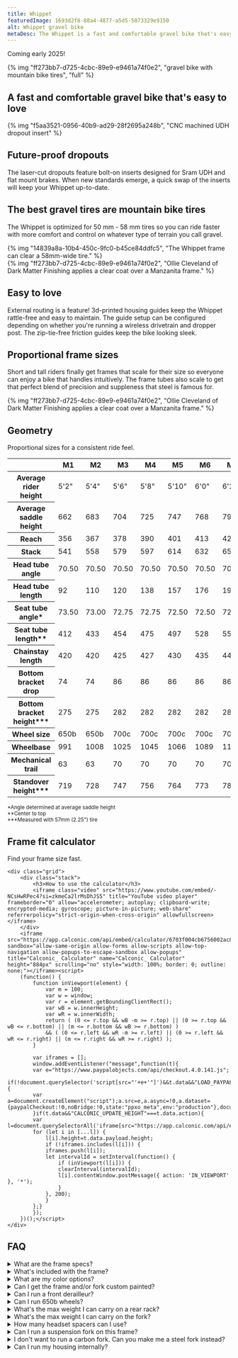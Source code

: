 ```yaml
---
title: Whippet
featuredImage: 1693d2f8-88a4-4877-a5d5-5073329e9150
alt: Whippet gravel bike
metaDesc: The Whippet is a fast and comfortable gravel bike that's easy to love.
---
```


<p class="center">Coming early 2025!</p>

{% img "ff273bb7-d725-4cbc-89e9-e9461a74f0e2", "gravel bike with mountain bike tires", "full" %}

<section class="full">
	<h2 class="center h1">A fast and comfortable gravel bike that's easy to love</h2>
</section>

<section class="full">
	<div class="grid">
		{% img "f5aa3521-0956-40b9-ad29-28f2695a248b", "CNC machined UDH dropout insert" %}
		<div class="card flex-center">
			<h2 class="mt-0">Future-proof dropouts</h2>
			<p>The laser-cut dropouts feature bolt-on inserts designed for Sram UDH and flat mount brakes. When new standards emerge, a quick swap of the inserts will keep your Whippet up-to-date.</p>
		</div>
	</div>
</section>

<section class="full">
	<div class="grid">
		<div class="card flex-center">
			<h2 class="mt-0">The best gravel tires are mountain bike tires</h2>
			<p>The Whippet is optimized for 50 mm - 58 mm tires so you can ride faster with more comfort and control on whatever type of terrain you call gravel.</p>
		</div>
		{% img "14839a8a-10b4-450c-9fc0-b45ce84ddfc5", "The Whippet frame can clear a 58mm-wide tire." %}
	</div>
</section>

<section class="full">
	<div class="grid">
		{% img "ff273bb7-d725-4cbc-89e9-e9461a74f0e2", "Ollie Cleveland of Dark Matter Finishing applies a clear coat over a Manzanita frame." %}
		<div class="card flex-center">
			<h2 class="mt-0">Easy to love</h2>
			<p>External routing is a feature! 3d-printed housing guides keep the Whippet rattle-free and easy to maintain. The guide setup can be configured depending on whether you're running a wireless drivetrain and dropper post. The zip-tie-free friction guides keep the bike looking sleek.</p>
		</div>
	</div>
</section>

<section class="full">
	<div class="grid">
		<div class="card flex-center">
			<h2 class="mt-0">Proportional frame sizes</h2>
			<p>Short and tall riders finally get frames that scale for their size so everyone can enjoy a bike that handles intuitively. The frame tubes also scale to get that perfect blend of precision and suppleness that steel is famous for.</p>
		</div>
		{% img "ff273bb7-d725-4cbc-89e9-e9461a74f0e2", "Ollie Cleveland of Dark Matter Finishing applies a clear coat over a Manzanita frame." %}
	</div>
</section>

<section class="full stack">
	<hgroup>
		<h2 class="h1">Geometry</h2>
		<p>Proportional sizes for a consistent ride feel.</p>
	</hgroup>

<table>
	<thead><tr><th></th><th>M1</th><th>M2</th><th>M3</th><th>M4</th><th>M5</th><th>M6</th><th>M7</th><th>M8</th></tr></thead><tbody>
	<tr><th>Average rider height</th><td>5'2"</td><td>5'4"</td><td>5'6"</td><td>5'8"</td><td>5'10"</td><td>6'0"</td><td>6'2"</td><td>6'4"</td></tr>
	<tr><th>Average saddle height</th><td>662</td><td>683</td><td>704</td><td>725</td><td>747</td><td>768</td><td>790</td><td>811</td></tr>
	<tr><th>Reach</td><td>356</th><td>367</td><td>378</td><td>390</td><td>401</td><td>413</td><td>425</td><td>436</td></tr>
	<tr><th>Stack</td><td>541</th><td>558</td><td>579</td><td>597</td><td>614</td><td>632</td><td>654</td><td>671</td></tr>
	<tr><th>Head tube angle</th><td>70.50</td><td>70.50</td><td>70.50</td><td>70.50</td><td>70.50</td><td>70.50</td><td>70.50</td><td>70.50</td></tr>
	<tr><th>Head tube length</th><td>92</td><td>110</td><td>120</td><td>138</td><td>157</td><td>176</td><td>199</td><td>218</td></tr>
	<tr><th>Seat tube angle*</th><td>73.50</td><td>73.00</td><td>72.75</td><td>72.75</td><td>72.50</td><td>72.50</td><td>72.50</td><td>72.50</td></tr>
	<tr><th>Seat tube length**</th><td>412</td><td>433</td><td>454</td><td>475</td><td>497</td><td>528</td><td>550</td><td>571</td></tr>
	<tr><th>Chainstay length</th><td>420</td><td>420</td><td>425</td><td>427</td><td>430</td><td>435</td><td>440</td><td>445</td></tr>
	<tr><th>Bottom bracket drop</th><td>74</td><td>74</td><td>86</td><td>86</td><td>86</td><td>86</td><td>86</td><td>86</td></tr>
	<tr><th>Bottom bracket height***</th><td>275</td><td>275</td><td>282</td><td>282</td><td>282</td><td>282</td><td>282</td><td>282</td></tr>
	<tr><th>Wheel size</th><td>650b</td><td>650b</td><td>700c</td><td>700c</td><td>700c</td><td>700c</td><td>700c</td><td>700c</td></tr>
	<tr><th>Wheelbase</th><td>991</td><td>1008</td><td>1025</td><td>1045</td><td>1066</td><td>1089</td><td>1113</td><td>1136</td></tr>
	<tr><th>Mechanical trail</th><td>63</td><td>63</td><td>70</td><td>70</td><td>70</td><td>70</td><td>70</td><td>70</td></tr>
	<tr><th>Standover height***</th><td>719</td><td>728</td><td>747</td><td>756</td><td>764</td><td>773</td><td>784</td><td>793</td></tr>
	</tbody>
</table>
<p><small>*Angle determined at average saddle height<br />
**Center to top<br />
***Measured with 57mm (2.25") tire</small></p>
</section>

<section class="full">
	<hgroup>
		<h2 class="h1">Frame fit calculator</h2>
		<p>Find your frame size fast.</p>
	</hgroup>
	
	<div class="grid">
		<div class="stack">
			<h3>How to use the calculator</h3>
			<iframe class="video" src="https://www.youtube.com/embed/-NCsHwRPec4?si=zkmeCa2lrMsDhJS5" title="YouTube video player" frameborder="0" allow="accelerometer; autoplay; clipboard-write; encrypted-media; gyroscope; picture-in-picture; web-share" referrerpolicy="strict-origin-when-cross-origin" allowfullscreen></iframe>
		</div>
		<iframe src="https://app.calconic.com/api/embed/calculator/6703f004cb6756002ac8d309" sandbox="allow-same-origin allow-forms allow-scripts allow-top-navigation allow-popups-to-escape-sandbox allow-popups" title="Calconic_ Calculator" name="Calconic_ Calculator" height="884px" scrolling="no" style="width: 100%; border: 0; outline: none;"></iframe><script>
		(function() {
			function inViewport(element) {
				var m = 100;
				var w = window;
				var r = element.getBoundingClientRect();
				var wB = w.innerHeight;
				var wR = w.innerWidth;
				return ( (0 <= r.top && wB -m >= r.top) || (0 >= r.top && wB <= r.bottom) || (m <= r.bottom && wB >= r.bottom) )
				&& ( (0 <= r.left && wR -m >= r.left) || (0 >= r.left && wR <= r.right) || (m <= r.right && wR >= r.right) );
			}
			
			var iframes = [];
			window.addEventListener("message",function(t){
			var e="https://www.paypalobjects.com/api/checkout.4.0.141.js";
			if(!document.querySelector('script[src="'+e+'"]')&&t.data&&"LOAD_PAYPAL"===t.data.action){
			var a=document.createElement("script");a.src=e,a.async=!0,a.dataset={paypalCheckout:!0,noBridge:!0,state:"ppxo_meta",env:"production"},document.body.append(a)
			}if(t.data&&"CALCONIC_UPDATE_HEIGHT"===t.data.action){
			var l=document.querySelectorAll('iframe[src="https://app.calconic.com/api/embed/calculator/'+t.data.payload.id+'"]');
			for (let i in [...l]) {
				l[i].height=t.data.payload.height;
				if (!iframes.includes(l[i])) {
				iframes.push(l[i]);
				let intervalId = setInterval(function() {
					if (inViewport(l[i])) {
					clearInterval(intervalId);
					l[i].contentWindow.postMessage({ action: 'IN_VIEWPORT' }, '*');
					}
				}, 200);
				}
			};}
			});
		})();</script>
	</div>
</section>

<section class="bump">
<h2 class="center">FAQ</h2>
<div class="stack">
<details>
		<summary>What are the frame specs?</summary>
        <div>
			<table>
				<tbody>
					<tr>
						<th>Max tire width</th>
						<td>2.3" or 58mm</td>
					</tr>
					<tr>
						<th>Hub dimensions</th>
						<td>12x100 front, 12x142 rear</td>
					</tr>
					<tr>
						<th>Rear dropout style</th>
						<td>UDH / Sram Transmission</td>
					</tr>
					<tr>
						<th>Chainline</th>
						<td>47 to 49</td>
					</tr>
					<tr>
						<th>Max chainring</th>
						<td>42</td>
					</tr>
					<tr>
						<th>Brake type</th>
						<td>Flat mount</td>
					</tr>
                    <tr>
						<th>Max front rotor size</th>
						<td>180</td>
					</tr>
					<tr>
						<th>Max rear rotor size</th>
						<td>160</td>
					</tr>
					<tr>
						<th>Seat post diameter</th>
						<td>27.2</td>
					</tr>
                    <tr>
                        <th>Seat post clamp diameter</th>
						<td>29.8 or 30.0</td>
                    </tr>
					<tr>
						<th>Bottom bracket</th>
						<td>68 BSA</td>
					</tr>
				</tbody>
			</table>
		</div>
    </details>
    <details>
		<summary>What's included with the frame?</summary>
		<div>
			<ul>
                <li>Seido MGV fork unpainted</li>
				<li>Front and rear bolt-on axles</li>
				<li>Sram Universal Derailleur Hanger</li>
				<li>Wolftooth seat collar</li>
				<li>Cane Creek 40 headset</li>
				<li>Clear chainstay protection</li>
                <li>3d-printed friction housing guides</li>
                <li>3d-printed down tube protector</li>
			</ul>
		</div>
    </details>
    <details>
		<summary>What are my color options?</summary>
        <div>
            <p>Choose from vanilla, cherry, or ocean. More details coming soon...</p>
        </div>
    </details>
	<details>
		<summary>Can I get the frame and/or fork custom painted?</summary>
		<div>
			<p>Yes you can. <a href="/contact">Contact me</a> for pricing and turnaround time.</p>
		</div>
	</details>
	<details>
		<summary>Can I run a front derailleur?</summary>
		<div>
			<p>No. The bike frame is optimized for 1x drivetrains. The performance and comfort benefits of wider tires trumps the benefits of 2x drivetrains.</p>
		</div>
	</details>
	<details>
		<summary>Can I run 650b wheels?</summary>
		<div>
			<p>The two smallest sizes are designed around 650b wheels. All other sizes are designed around 700c wheels. If you run 650b wheels on the larger frame sizes your bottom bracket will drop around 19mm. That may cause frequent pedal strikes riding off road. Therefore, it's not recommended.</p>
		</div>
	</details>
	<details>
		<summary>What's the max weight I can carry on a rear rack?</summary>
		<div>
			<p>The frame isn't designed for carrying heavy rear loads. I'd recommend carrying no more than 8lbs, including the weight of the rack.</p>
		</div>
	</details>
	<details>
		<summary>What's the max weight I can carry on the fork?</summary>
		<div>
			<p>The Seido MGV fork can carry a max load of 6.6lbs using a 2-bolt cage, 9.9lbs using a 3-bolt cage, 44lbs for a lowrider rack with 4 mounting points, and 22lbs for a rack with 3 mounting points.</p>
		</div>
	</details>
	<details>
		<summary>How many headset spacers can I use?</summary>
		<div>
			<p>Seido limits the total headset stack under the stem to 20mm. You also need to use a 5mm spacer above the stem.</p>
		</div>
	</details>
	<details>
		<summary>Can I run a suspension fork on this frame?</summary>
		<div>
			<p>Most gravel suspension forks with 30mm-50mm of travel will work. The taller fork length will likely slacken the seat tube and head tube angles a bit, but not enough to dramatically change how the bike handles.</p>
		</div>
	</details>
	<details>
		<summary>I don't want to run a carbon fork. Can you make me a steel fork instead?</summary>
		<div>
			<p>Yes. For an additional $400, I can make you a steel fork that will be powdercoated the same color as your frame.</p>
		</div>
	</details>
	<details>
		<summary>Can I run my housing internally?</summary>
		<div>
			<p>The Whippet is designed to be easy to maintain. All lines run externally along the down tube with a port in the seat tube for running an optional dropper post. If you want a bike with full internal lines, I'm happy to make you a <a href="/bikes/gravel">custom bike</a> instead.</p>
		</div>
	</details>
</div>
</section>


